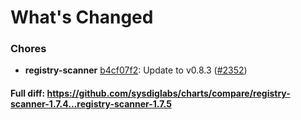 # What's Changed

### Chores
- **registry-scanner** [b4cf07f2](https://github.com/sysdiglabs/charts/commit/b4cf07f2ea7a786fa0b5c10218f2ea173ed8b0f5): Update to v0.8.3 ([#2352](https://github.com/sysdiglabs/charts/issues/2352))
#### Full diff: https://github.com/sysdiglabs/charts/compare/registry-scanner-1.7.4...registry-scanner-1.7.5
